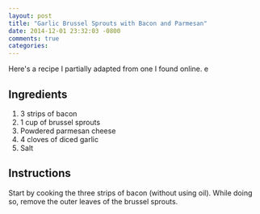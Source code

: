 ```yaml
---
layout: post
title: "Garlic Brussel Sprouts with Bacon and Parmesan"
date: 2014-12-01 23:32:03 -0800
comments: true
categories: 
---
```


Here's a recipe I partially adapted from one I found online.
e 
## Ingredients

1. 3 strips of bacon
2. 1 cup of brussel sprouts
3. Powdered parmesan cheese
4. 4 cloves of diced garlic
5. Salt

## Instructions

Start by cooking the three strips of bacon (without using oil). While doing so, remove the outer leaves of the brussel sprouts. 
